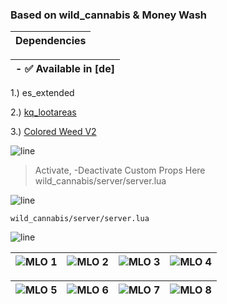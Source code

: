 ### Based on wild_cannabis & Money Wash

|Dependencies|
|---|

|- ✅ Available in [de]|
|---|

1.) es_extended

2.) [kq_lootareas](https://kuzquality.com/package/5355106)

3.) [Colored Weed V2](https://bzzz.tebex.io/package/5954200)


![line](https://github.com/bylickilabs/bylickilabs/assets/109308073/bfd77a60-d426-4470-b417-fdbab0166188) 


> Activate, -Deactivate Custom Props Here
wild_cannabis/server/server.lua


![line](https://github.com/bylickilabs/bylickilabs/assets/109308073/bfd77a60-d426-4470-b417-fdbab0166188) 


```yarn
wild_cannabis/server/server.lua
```
![line](https://github.com/bylickilabs/bylickilabs/assets/109308073/bfd77a60-d426-4470-b417-fdbab0166188) 

|![MLO 1](https://github.com/user-attachments/assets/cc8da794-c775-4525-a53e-d18375282303)|![MLO 2](https://github.com/user-attachments/assets/a83eb63e-3d8a-420e-a8c8-2ad5af28dcf8)|![MLO 3](https://github.com/user-attachments/assets/011f9799-d00f-440a-90cf-b41d0d0f8cec)|![MLO 4](https://github.com/user-attachments/assets/da32a0a5-9292-45c6-803c-9af6a8cee31a)|
|---|---|---|---|

![MLO 5](https://github.com/user-attachments/assets/d5a3116a-1df0-482e-84e3-23ac505b1e4b)|![MLO 6](https://github.com/user-attachments/assets/4031d927-6e8f-4688-8bac-fbe8f9341140)|![MLO 7](https://github.com/user-attachments/assets/043a38af-b3dc-4234-b880-b3d691f70e2b)|![MLO 8](https://github.com/user-attachments/assets/e11e8c06-80e1-4049-8aef-ca2d921592fc)|
|---|---|---|---|
